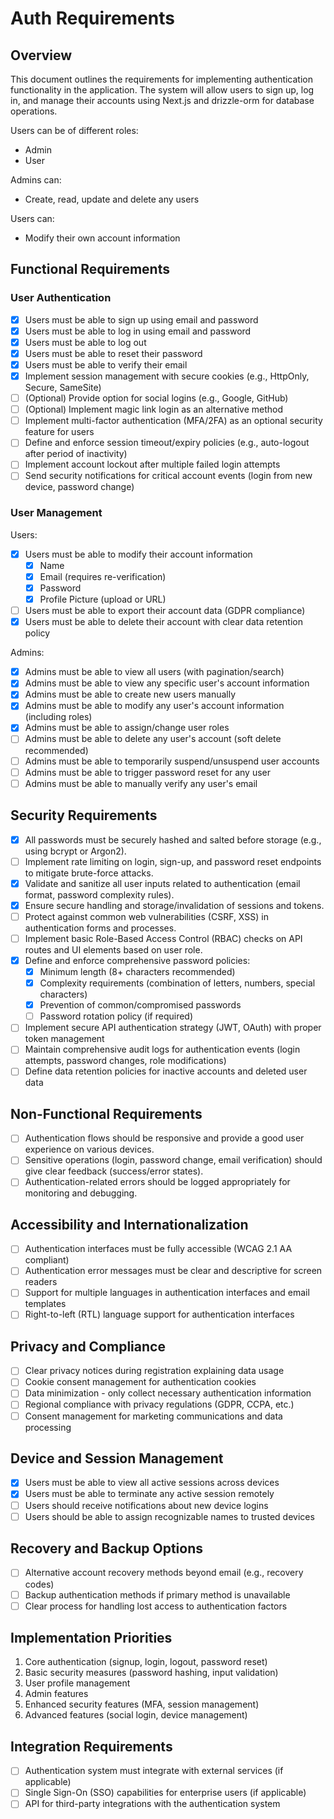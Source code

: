 # Auth Requirements

## Overview

This document outlines the requirements for implementing authentication functionality in the application. The system will allow users to sign up, log in, and manage their accounts using Next.js and drizzle-orm for database operations.

Users can be of different roles:

- Admin
- User

Admins can:

- Create, read, update and delete any users

Users can:

- Modify their own account information

## Functional Requirements

### User Authentication

- [x] Users must be able to sign up using email and password
- [x] Users must be able to log in using email and password
- [x] Users must be able to log out
- [x] Users must be able to reset their password
- [x] Users must be able to verify their email
- [x] Implement session management with secure cookies (e.g., HttpOnly, Secure, SameSite)
- [ ] (Optional) Provide option for social logins (e.g., Google, GitHub)
- [ ] (Optional) Implement magic link login as an alternative method
- [ ] Implement multi-factor authentication (MFA/2FA) as an optional security feature for users
- [ ] Define and enforce session timeout/expiry policies (e.g., auto-logout after period of inactivity)
- [ ] Implement account lockout after multiple failed login attempts
- [ ] Send security notifications for critical account events (login from new device, password change)

### User Management

Users:

- [x] Users must be able to modify their account information
  - [x] Name
  - [x] Email (requires re-verification)
  - [x] Password
  - [x] Profile Picture (upload or URL)
- [ ] Users must be able to export their account data (GDPR compliance)
- [x] Users must be able to delete their account with clear data retention policy

Admins:

- [x] Admins must be able to view all users (with pagination/search)
- [x] Admins must be able to view any specific user's account information
- [x] Admins must be able to create new users manually
- [x] Admins must be able to modify any user's account information (including roles)
- [x] Admins must be able to assign/change user roles
- [ ] Admins must be able to delete any user's account (soft delete recommended)
- [ ] Admins must be able to temporarily suspend/unsuspend user accounts
- [ ] Admins must be able to trigger password reset for any user
- [ ] Admins must be able to manually verify any user's email

## Security Requirements

- [x] All passwords must be securely hashed and salted before storage (e.g., using bcrypt or Argon2).
- [ ] Implement rate limiting on login, sign-up, and password reset endpoints to mitigate brute-force attacks.
- [x] Validate and sanitize all user inputs related to authentication (email format, password complexity rules).
- [x] Ensure secure handling and storage/invalidation of sessions and tokens.
- [ ] Protect against common web vulnerabilities (CSRF, XSS) in authentication forms and processes.
- [ ] Implement basic Role-Based Access Control (RBAC) checks on API routes and UI elements based on user role.
- [x] Define and enforce comprehensive password policies:
  - [x] Minimum length (8+ characters recommended)
  - [x] Complexity requirements (combination of letters, numbers, special characters)
  - [x] Prevention of common/compromised passwords
  - [ ] Password rotation policy (if required)
- [ ] Implement secure API authentication strategy (JWT, OAuth) with proper token management
- [ ] Maintain comprehensive audit logs for authentication events (login attempts, password changes, role modifications)
- [ ] Define data retention policies for inactive accounts and deleted user data

## Non-Functional Requirements

- [ ] Authentication flows should be responsive and provide a good user experience on various devices.
- [ ] Sensitive operations (login, password change, email verification) should give clear feedback (success/error states).
- [ ] Authentication-related errors should be logged appropriately for monitoring and debugging.

## Accessibility and Internationalization

- [ ] Authentication interfaces must be fully accessible (WCAG 2.1 AA compliant)
- [ ] Authentication error messages must be clear and descriptive for screen readers
- [ ] Support for multiple languages in authentication interfaces and email templates
- [ ] Right-to-left (RTL) language support for authentication interfaces

## Privacy and Compliance

- [ ] Clear privacy notices during registration explaining data usage
- [ ] Cookie consent management for authentication cookies
- [ ] Data minimization - only collect necessary authentication information
- [ ] Regional compliance with privacy regulations (GDPR, CCPA, etc.)
- [ ] Consent management for marketing communications and data processing

## Device and Session Management

- [x] Users must be able to view all active sessions across devices
- [x] Users must be able to terminate any active session remotely
- [ ] Users should receive notifications about new device logins
- [ ] Users should be able to assign recognizable names to trusted devices

## Recovery and Backup Options

- [ ] Alternative account recovery methods beyond email (e.g., recovery codes)
- [ ] Backup authentication methods if primary method is unavailable
- [ ] Clear process for handling lost access to authentication factors

## Implementation Priorities

1. Core authentication (signup, login, logout, password reset)
2. Basic security measures (password hashing, input validation)
3. User profile management
4. Admin features
5. Enhanced security features (MFA, session management)
6. Advanced features (social login, device management)

## Integration Requirements

- [ ] Authentication system must integrate with external services (if applicable)
- [ ] Single Sign-On (SSO) capabilities for enterprise users (if applicable)
- [ ] API for third-party integrations with the authentication system
